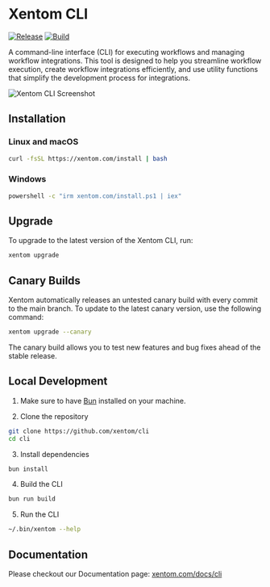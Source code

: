 # Xentom CLI

[![Release](https://img.shields.io/github/v/release/xentom/cli)](https://github.com/xentom/cli/releases/latest)
[![Build](https://github.com/xentom/cli/actions/workflows/release.yml/badge.svg)](https://github.com/xentom/cli/actions/workflows/release.yml)

A command-line interface (CLI) for executing workflows and managing workflow integrations. This tool is designed to help you streamline workflow execution, create workflow integrations efficiently, and use utility functions that simplify the development process for integrations.

![Xentom CLI Screenshot](https://github.com/user-attachments/assets/9a272339-ce49-40cb-bbb6-d1c8670a7ac5)

## Installation

### Linux and macOS

```bash
curl -fsSL https://xentom.com/install | bash
```

### Windows

```bash
powershell -c "irm xentom.com/install.ps1 | iex"
```

## Upgrade

To upgrade to the latest version of the Xentom CLI, run:

```bash
xentom upgrade
```

## Canary Builds

Xentom automatically releases an untested canary build with every commit to the main branch. To update to the latest canary version, use the following command:

```bash
xentom upgrade --canary
```

The canary build allows you to test new features and bug fixes ahead of the stable release.

## Local Development

1. Make sure to have [Bun](https://bun.sh/) installed on your machine.

2. Clone the repository

```bash
git clone https://github.com/xentom/cli
cd cli
```

3. Install dependencies

```bash
bun install
```

4. Build the CLI

```bash
bun run build
```

5. Run the CLI

```bash
~/.bin/xentom --help
```

## Documentation

Please checkout our Documentation page: [xentom.com/docs/cli](https://xentom.com/docs/cli)
